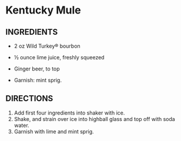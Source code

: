 # Kentucky Mule

## INGREDIENTS

- 2 oz Wild Turkey® bourbon
- &frac12; ounce lime juice, freshly squeezed
- Ginger beer, to top

- Garnish: mint sprig.

##  DIRECTIONS

1. Add first four ingredients into shaker with ice. 
2. Shake, and strain over ice into highball glass and top off with soda water. 
3. Garnish with lime and mint sprig.

